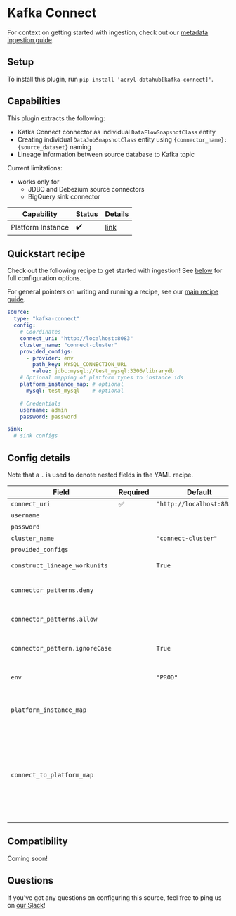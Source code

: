 # Kafka Connect

For context on getting started with ingestion, check out our [metadata ingestion guide](../README.md).

## Setup

To install this plugin, run `pip install 'acryl-datahub[kafka-connect]'`.

## Capabilities

This plugin extracts the following:

- Kafka Connect connector as individual `DataFlowSnapshotClass` entity
- Creating individual `DataJobSnapshotClass` entity using `{connector_name}:{source_dataset}` naming
- Lineage information between source database to Kafka topic

Current limitations:

- works only for 
  - JDBC and Debezium source connectors
  - BigQuery sink connector

| Capability | Status | Details | 
| -----------| ------ | ---- |
| Platform Instance | ✔️ | [link](../../docs/platform-instances.md) |


## Quickstart recipe

Check out the following recipe to get started with ingestion! See [below](#config-details) for full configuration options.

For general pointers on writing and running a recipe, see our [main recipe guide](../README.md#recipes).

```yml
source:
  type: "kafka-connect"
  config:
    # Coordinates
    connect_uri: "http://localhost:8083"
    cluster_name: "connect-cluster"
    provided_configs:     
      - provider: env
        path_key: MYSQL_CONNECTION_URL
        value: jdbc:mysql://test_mysql:3306/librarydb
    # Optional mapping of platform types to instance ids
    platform_instance_map: # optional
      mysql: test_mysql    # optional

    # Credentials
    username: admin
    password: password

sink:
  # sink configs
```

## Config details

Note that a `.` is used to denote nested fields in the YAML recipe.

| Field                       | Required | Default                    | Description                                                                                                                                                                                                                                                                       |
|-----------------------------| -------- | -------------------------- |-----------------------------------------------------------------------------------------------------------------------------------------------------------------------------------------------------------------------------------------------------------------------------------|
| `connect_uri`               |    ✅    | `"http://localhost:8083/"` | URI to connect to.                                                                                                                                                                                                                                                                |
| `username`                  |          |                            | Kafka Connect username.                                                                                                                                                                                                                                                           |
| `password`                  |          |                            | Kafka Connect password.                                                                                                                                                                                                                                                           |
| `cluster_name`              |          | `"connect-cluster"`        | Cluster to ingest from.                                                                                                                                                                                                                                                           |
| `provided_configs`          |          |                            | Provided Configurations                                                                                                                                                                                                                                                           |
| `construct_lineage_workunits` |    | `True`                     | Whether to create the input and output Dataset entities                                                                                                                                                                                                                           |
| `connector_patterns.deny`   |          |                            | List of regex patterns for connectors to include in ingestion.                                                                                                                                                                                                                    |
| `connector_patterns.allow`  |          |                            | List of regex patterns for connectors to exclude from ingestion.                                                                                                                                                                                                                  |
| `connector_pattern.ignoreCase` |     | `True`      | Whether to ignore case sensitivity during pattern matching.                                                                                                                                                                                                                       |
| `env`                       |          | `"PROD"`                   | Environment to use in namespace when constructing URNs.                                                                                                                                                                                                                           |
| `platform_instance_map`     |     |     | Platform instance mapping to use when constructing URNs. e.g.`platform_instance_map: { "hive": "warehouse" }`                                                                                                                                                                     |
| `connect_to_platform_map`   |     |     | Platform instance mapping when multiple DB instances for a platform is available. Entry for a platform should be in either `platform_instance_map` or `connect_to_platform_map`. e.g.`connect_to_platform_map: { "finance_db_server":<br/> "postgres": "core_finance_instance" }` |

## Compatibility

Coming soon!

## Questions

If you've got any questions on configuring this source, feel free to ping us on [our Slack](https://slack.datahubproject.io/)!
